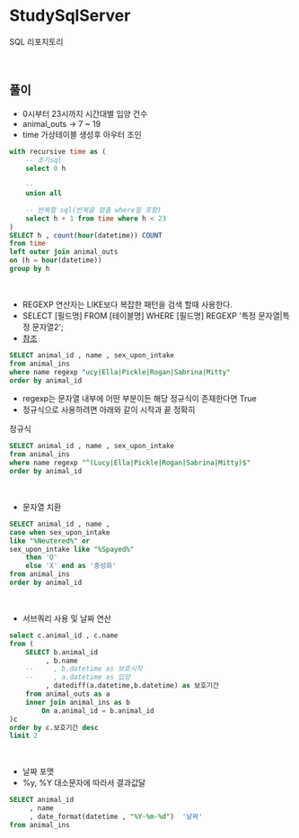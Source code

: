 # StudySqlServer
SQL 리포지토리

<br>

## 풀이
- 0시부터 23시까지 시간대별 입양 건수
- animal_outs -> 7 ~ 19
- time 가상테이블 생성후 아우터 조인

```sql
with recursive time as (
    -- 초기sql
    select 0 h
    
    -- 
    union all
    
    -- 반복할 sql(반복을 멈출 where절 포함)
    select h + 1 from time where h < 23
)
SELECT h , count(hour(datetime)) COUNT
from time 
left outer join animal_outs
on (h = hour(datetime))
group by h
```

<br>

- REGEXP 연산자는 LIKE보다 복잡한 패턴을 검색 할때 사용한다.
- SELECT [필드명] FROM [테이블명] WHERE [필드명] REGEXP '특정 문자열|특정 문자열2';
- [참조](https://lollolzkk.tistory.com/44)


```sql
SELECT animal_id , name , sex_upon_intake
from animal_ins
where name regexp "ucy|Ella|Pickle|Rogan|Sabrina|Mitty"
order by animal_id
```

- regexp는 문자열 내부에 어떤 부분이든 해당 정규식이 존재한다면 True
- 정규식으로 사용하려면 아래와 같이 시작과 끝 정확히 

정규식
```sql
SELECT animal_id , name , sex_upon_intake
from animal_ins
where name regexp "^(Lucy|Ella|Pickle|Rogan|Sabrina|Mitty)$"
order by animal_id
```

<br>

- 문자열 치환

```sql
SELECT animal_id , name , 
case when sex_upon_intake 
like "%Neutered%" or 
sex_upon_intake like "%Spayed%"
    then 'O'
    else 'X' end as '중성화'
from animal_ins
order by animal_id
```

<br>

- 서브쿼리 사용 및 날짜 연산

```sql
select c.animal_id , c.name
from (
    SELECT b.animal_id 
         , b.name 
    --     , b.datetime as 보호시작 
    --     , a.datetime as 입양 
         , datediff(a.datetime,b.datetime) as 보호기간
    from animal_outs as a
    inner join animal_ins as b
        On a.animal_id = b.animal_id
)c
order by c.보호기간 desc
limit 2
```

<br>

- 날짜 포맷
- %y, %Y 대소문자에 따라서 결과값달

```sql
SELECT animal_id 
     , name 
     , date_format(datetime , "%Y-%m-%d")  '날짜'
from animal_ins
```






